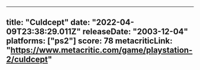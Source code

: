 
---
title: "Culdcept"
date: "2022-04-09T23:38:29.011Z"
releaseDate: "2003-12-04"
platforms: ["ps2"]
score: 78
metacriticLink: "https://www.metacritic.com/game/playstation-2/culdcept"
---
